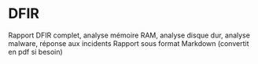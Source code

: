 # DFIR
Rapport DFIR complet, analyse mémoire RAM, analyse disque dur, analyse malware, réponse aux incidents
Rapport sous format Markdown (convertit en pdf si besoin)

